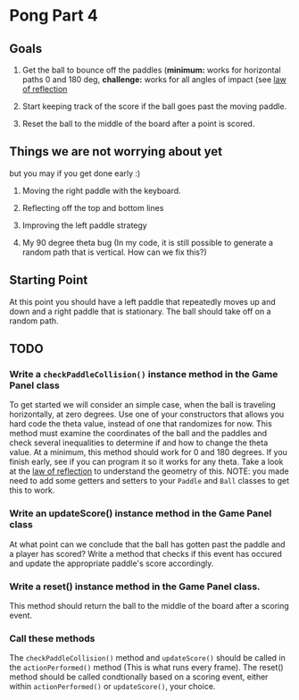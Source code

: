 # Pong Part 4

## Goals

1. Get the ball to bounce off the paddles (**minimum:** works for horizontal paths 0 and 180 deg, **challenge:** works for all angles of impact (see [law of reflection](https://en.wikipedia.org/wiki/Reflection_(physics))
 
2. Start keeping track of the score if the ball goes past the moving paddle.

3. Reset the ball to the middle of the board after a point is scored.

## Things we are not worrying about yet
but you may if you get done early :)

1. Moving the right paddle with the keyboard.

2. Reflecting off the top and bottom lines

3. Improving the left paddle strategy

4. My 90 degree theta bug (In my code, it is still possible to generate a random path that is vertical. How can we fix this?)

## Starting Point

At this point you should have a left paddle that repeatedly moves up and down and a right paddle that is stationary. The ball should take off on a random path.

## TODO

### Write a `checkPaddleCollision()` instance method in the Game Panel class

To get started we will consider an simple case, when the ball is traveling horizontally, at zero degrees. Use one of your constructors that allows you hard code the theta
value, instead of one that randomizes for now. This method must examine the coordinates of the ball and the paddles and check several inequalities to determine if and how
to change the theta value. At a minimum, this method should work for 0 and 180 degrees. If you finish early, see if you can program it so it works for any theta. 
Take a look at the [law of reflection](https://en.wikipedia.org/wiki/Reflection_(physics)) to understand the geometry of this. NOTE: you made need to add some getters
and setters to your `Paddle` and `Ball` classes to get this to work.

### Write an updateScore() instance method in the Game Panel class

At what point can we conclude that the ball has gotten past the paddle and a player has scored? Write a method that checks if this event has occured and update the 
appropriate paddle's score accordingly.

### Write a reset() instance method in the Game Panel class.

This method should return the ball to the middle of the board after a scoring event.

### Call these methods

The `checkPaddleCollision()` method and `updateScore()` should be called in the `actionPerformed()` method (This is what runs every frame). The reset() method should be called
condtionally based on a scoring event, either within `actionPerformed()` or `updateScore()`, your choice. 
